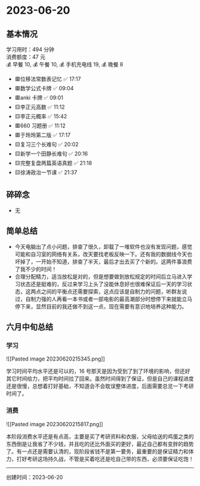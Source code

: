 # 2023-06-20

## 基本情况

学习用时：494 分钟  
消费额度：47 元  
💰 早餐 10, 💰 午餐 10, 💰 手机充电线 19, 💰 晚餐 8

-   🟥位移法常数表记忆 ✅ 17:17
-   🟥数学公式卡牌 ✅ 09:04
-   🟥anki 卡牌 ✅ 09:01
-   🟨李正元高数 ✅ 11:12
-   🟨李正元概率 ✅ 15:42
-   🟥660 习题册 ✅ 11:12
-   🟥于玲玲第二版 ✅ 17:17
-   🟨复习三个长难句 ✅ 20:02
-   🟨新学一个田静长难句 ✅ 20:16
-   🟨完整复盘两篇英语真题 ✅ 21:18
-   🟨徐涛政治一节课 ✅ 21:37

## 碎碎念

- 无

## 简单总结

- 今天电脑出了点小问题，排查了很久，卸载了一堆软件也没有发现问题，感觉可能和自习室的网络有关系，改天要找老板反映一下。还有我的数据线今天也坏掉了，一开始不知道，排查了半天，最后才出去买了个新的。这两件事浪费了我不少的时间！
- 合理分配精力，适当放松是对的，但是想要做到放松规定的时间后立马进入学习状态还是挺难的，反过来学习上头了没能休息好也很难保证后一天的学习状态，这两点之间的平衡点还需要探索，这点应该是自制力的问题，听群友说过，自制力强的人再看一本书或者一部电影的最高潮部分时想停下来就能立马停下来，显然目前的我还做不到这一点，现在需要有意识地培养这种能力。

## 六月中旬总结

### 学习

![[Pasted image 20230620215345.png]]

学习时间平均水平还是可以的，16 号那天是因为受到了到了环境的影响，但还好其它时间给力，把平均时间拉了回来。虽然时间得到了保证，但是自己的课程进度还是很慢，总想着打好基础，不知道会不会耽误整体进度，后面需要总览一下考研时间了。

### 消费

![[Pasted image 20230620215817.png]]

本阶段消费水平还是有点高，主要是买了考研资料和衣服，父母给送的鸡蛋之类的东西倒是让我省了不少钱，并且吃的还比外面买的更好，最近自己都有变胖的趋势了。有一点还是需要认清的，现阶段省钱不是第一要务，最重要的是保证精力和体力，打好考研这场持久战，不管是买着吃还是吃自己带的东西，必须要保证吃饱！

---

创建时间：2023-06-20